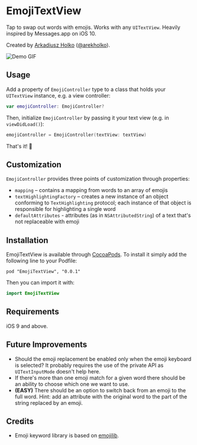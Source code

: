 # EmojiTextView

Tap to swap out words with emojis. Works with any `UITextView`. Heavily inspired by Messages.app on iOS 10.

Created by [Arkadiusz Holko][holko] ([@arekholko][twitter]).

![Demo GIF](https://raw.githubusercontent.com/fastred/EmojiTextView/master/demo.gif)

## Usage

Add a property of `EmojiController` type to a class that holds your `UITextView` instance, e.g. a view controller:

```swift
var emojiController: EmojiController?
```

Then, initialize `EmojiController` by passing it your text view (e.g. in `viewDidLoad()`):

```swift
emojiController = EmojiController(textView: textView)
```

That's it! 🎉

## Customization

`EmojiController` provides three points of customization through properties:

- `mapping` – contains a mapping from words to an array of emojis
- `textHighlightingFactory` – creates a new instance of an object conforming to `TextHighlighting` protocol; each instance of that object is responsible for highlighting a single word
- `defaultAttributes` - attributes (as in `NSAttributedString`) of a text that's not replaceable with emoji

## Installation

EmojiTextView is available through [CocoaPods](http://cocoapods.org). To install it simply add the following line to your Podfile:

```
pod "EmojiTextView", "0.0.1"
```

Then you can import it with:

```swift
import EmojiTextView
```

## Requirements

iOS 9 and above.

## Future Improvements

- Should the emoji replacement be enabled only when the emoji keyboard is selected? It probably requires the use of the private API as `UITextInputMode` doesn't help here.
- If there's more than one emoji match for a given word there should be an ability to choose which one we want to use.
- **(EASY)** There should be an option to switch back from an emoji to the full word. Hint: add an attribute with the original word to the part of the string replaced by an emoji.

## Credits

- Emoji keyword library is based on [emojilib][emojilib].

[emojilib]: https://github.com/muan/emojilib
[holko]: http://holko.pl
[twitter]: https://twitter.com/arekholko
